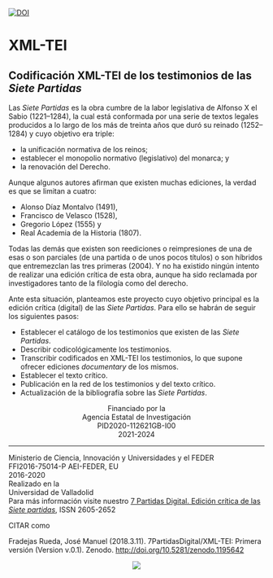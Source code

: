 [![DOI](https://zenodo.org/badge/DOI/10.5281/zenodo.1195641.svg)](http://doi.org/10.5281/zenodo.1195641)
# XML-TEI
<h2>Codificación XML-TEI de los testimonios de las <em>Siete Partidas</em></h2>
<p>Las <em>Siete Partidas</em> es la obra cumbre de la labor legislativa de Alfonso X el Sabio (1221–1284), la cual está conformada por una serie de textos legales producidos a lo largo de los más de treinta años que duró su reinado (1252–1284) y cuyo objetivo era triple:</p>
<ul>
<li>la unificación normativa de los reinos;</li>
<li>establecer el monopolio normativo (legislativo) del monarca; y</li>
<li>la renovación del Derecho.</li>
</ul>
<p>Aunque algunos autores afirman que existen muchas ediciones, la verdad es que se limitan a cuatro:</p>
<ul>
<li>Alonso Díaz Montalvo (1491),</li>
<li>Francisco de Velasco (1528),</li>
<li>Gregorio López (1555) y</li>
<li>Real Academia de la Historia (1807).</li>
</ul>
<p>Todas las demás que existen son reediciones o reimpresiones de una de esas o son parciales (de una partida o de unos pocos títulos) o son híbridos que entremezclan las tres primeras (2004). Y no ha existido ningún intento de realizar una edición crítica de esta obra, aunque ha sido reclamada por investigadores tanto de la filología como del derecho.</p>
<p>Ante esta situación, planteamos este proyecto cuyo objetivo principal es la edición crítica (digital) de las <em>Siete Partidas</em>. Para ello se habrán de seguir los siguientes pasos:</p>
<ul>
<li>Establecer el catálogo de los testimonios que existen de las <em>Siete Partidas</em>.</li>
<li>Describir codicológicamente los testimonios.</li>
<li>Transcribir codificados en XML-TEI los testimonios, lo que supone ofrecer ediciones <em>documentary</em> de los mismos.</li>
<li>Establecer el texto crítico.</li>
<li>Publicación en la red de los testimonios y del texto crítico.</li>
<li>Actualización de la bibliografía sobre las <em>Siete Partidas</em>.</li>
</ul>
<p align="center">Financiado por la<br />
Agencia Estatal de Investigación<br />
PID2020-112621GB-I00<br />
2021-2024<br />
<hr />
Ministerio de Ciencia, Innovación y Universidades y el FEDER<br />
FFI2016-75014-P AEI-FEDER, EU<br />
2016-2020<br />
Realizado en la<br />
Universidad de Valladolid<br />
Para más información visite nuestro <a href="https://7partidas.wordpress.com">7 Partidas Digital. Edición crítica de las <em>Siete partidas</em></a>, ISSN 2605-2652</p>


CITAR como

Fradejas Rueda, José Manuel (2018.3.11). 7PartidasDigital/XML-TEI: Primera versión (Version v.0.1). Zenodo. http://doi.org/10.5281/zenodo.1195642


<p align="center">
<img src=https://f-origin.hypotheses.org/wp-content/blogs.dir/3658/files/2015/06/EXPLICIT-7PARTIDAS-e1495528094806.png>
</p>